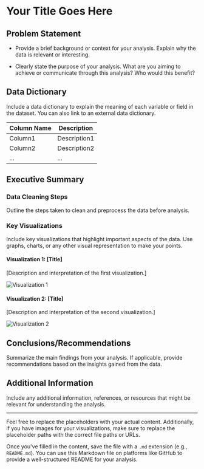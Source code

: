 # Your Title Goes Here

## Problem Statement
- Provide a brief background or context for your analysis. Explain why the data is relevant or interesting.

- Clearly state the purpose of your analysis. What are you aiming to achieve or communicate through this analysis? Who would this benefit?

## Data Dictionary
Include a data dictionary to explain the meaning of each variable or field in the dataset. You can also link to an external data dictionary.

| Column Name | Description |
|-------------|-------------|
| Column1     | Description1 |
| Column2     | Description2 |
| ...         | ...         |


## Executive Summary

### Data Cleaning Steps
Outline the steps taken to clean and preprocess the data before analysis.

### Key Visualizations
Include key visualizations that highlight important aspects of the data. Use graphs, charts, or any other visual representation to make your points.

#### Visualization 1: [Title]
[Description and interpretation of the first visualization.]

![Visualization 1](path/to/image1.png)

#### Visualization 2: [Title]
[Description and interpretation of the second visualization.]

![Visualization 2](path/to/image2.png)

## Conclusions/Recommendations
Summarize the main findings from your analysis. If applicable, provide recommendations based on the insights gained from the data.

## Additional Information
Include any additional information, references, or resources that might be relevant for understanding the analysis.

---

Feel free to replace the placeholders with your actual content. Additionally, if you have images for your visualizations, make sure to replace the placeholder paths with the correct file paths or URLs.

Once you've filled in the content, save the file with a `.md` extension (e.g., `README.md`). You can use this Markdown file on platforms like GitHub to provide a well-structured README for your analysis.
